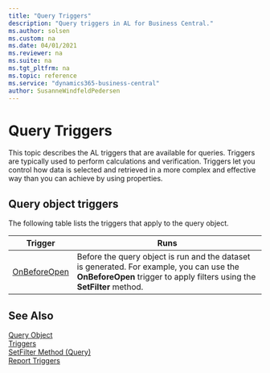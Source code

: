 ```yaml
---
title: "Query Triggers"
description: "Query triggers in AL for Business Central."
ms.author: solsen
ms.custom: na
ms.date: 04/01/2021
ms.reviewer: na
ms.suite: na
ms.tgt_pltfrm: na
ms.topic: reference
ms.service: "dynamics365-business-central"
author: SusanneWindfeldPedersen
---
```


# Query Triggers

This topic describes the AL triggers that are available for queries. Triggers are typically used to perform calculations and verification. Triggers let you control how data is selected and retrieved in a more complex and effective way than you can achieve by using properties.  

## Query object triggers  

The following table lists the triggers that apply to the query object.  

|Trigger|Runs|  
|-------------|--------------|  
|[OnBeforeOpen](triggers-auto/query/devenv-onbeforeopen-query-trigger.md)|Before the query object is run and the dataset is generated. For example, you can use the **OnBeforeOpen** trigger to apply filters using the **SetFilter** method.|  

## See Also

[Query Object](devenv-query-object.md)  
[Triggers](triggers-auto/devenv-triggers.md)  
[SetFilter Method (Query)](methods-auto/query/queryinstance-setfilter-method.md)  
[Report Triggers](devenv-report-triggers.md)